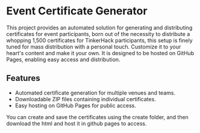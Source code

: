 # Event Certificate Generator

This project provides an automated solution for generating and distributing certificates for event participants, born out of the necessity to distribute a whopping 1,500 certificates for TinkerHack participants, this setup is finely tuned for mass distribution with a personal touch. Customize it to your heart's content and make it your own. It is designed to be hosted on GitHub Pages, enabling easy access and distribution.

## Features

- Automated certificate generation for multiple venues and teams.
- Downloadable ZIP files containing individual certificates.
- Easy hosting on GitHub Pages for public access.

You can create and save the certificates using the create folder, and then download the html and host it in github pages to access.



